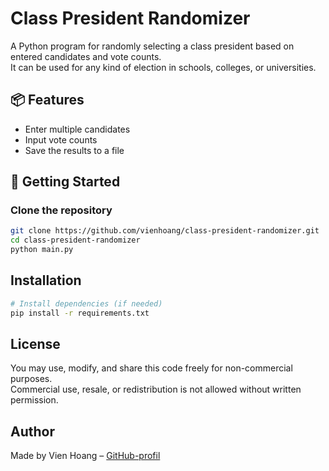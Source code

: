 # Class President Randomizer

A Python program for randomly selecting a class president based on entered candidates and vote counts.  
It can be used for any kind of election in schools, colleges, or universities.

## 📦 Features

- Enter multiple candidates
- Input vote counts
- Save the results to a file

## 🚀 Getting Started
### Clone the repository

```bash
git clone https://github.com/vienhoang/class-president-randomizer.git
cd class-president-randomizer
python main.py
```

## Installation
```bash
# Install dependencies (if needed)
pip install -r requirements.txt
```

## License

You may use, modify, and share this code freely for non-commercial purposes.  
Commercial use, resale, or redistribution is not allowed without written permission.

## Author
Made by Vien Hoang – [GitHub-profil](https://github.com/vienhoang)
